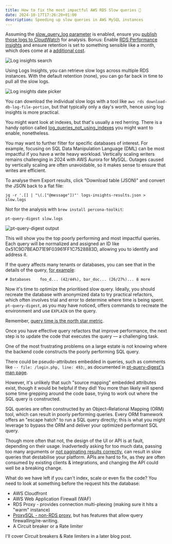 ```yaml
---
title: How to fix the most impactful AWS RDS Slow queries 🐢
date: 2024-10-17T17:26:20+01:00
description: Speeding up slow queries in AWS MySQL instances
---
```


Assuming the [slow_query_log parameter](https://docs.aws.amazon.com/AmazonRDS/latest/UserGuide/USER_LogAccess.MySQL.LogFileSize.html) is enabled, ensure you [publish those logs to CloudWatch](https://docs.aws.amazon.com/AmazonRDS/latest/UserGuide/USER_LogAccess.MySQLDB.PublishtoCloudWatchLogs.html) for analysis. Bonus: Enable [RDS Performance insights](https://aws.amazon.com/rds/performance-insights/) and ensure retention is set to something sensible like a month, which does come at a [additional cost](https://aws.amazon.com/rds/performance-insights/pricing/).

<img src="https://s.natalian.org/2024-10-17/log-filter.png" alt="Log insights search">

Using Logs Insights, you can retrieve slow logs across multiple RDS instances. With the default retention (none), you can go far back in time to pull all the slow logs.

<img src="https://s.natalian.org/2024-10-17/log-insights.png" alt="Log insights date picker">

You can download the individual slow logs with a tool like `aws rds download-db-log-file-portion`, but that typically only a day's worth, hence using log insights is more practical.

You might want look at indexes, but that's usually a red herring. There is a handy option called [log_queries_not_using_indexes](https://docs.aws.amazon.com/AmazonRDS/latest/UserGuide/USER_LogAccess.MySQL.LogFileSize.html) you might want to enable, nonetheless.

You may want to further filter for specific databases of interest. For example, focusing on SQL Data Manipulation Language (DML) can be most impactful if you have a write heavy workload. Vertically scaling writers remains challenging in 2024 with AWS Aurora for MySQL. Outages caused by vertically scaling are often unavoidable, so it makes sense to ensure that writes are efficient.

To analyse them Export results, click "Download table (JSON)" and convert the JSON back to a flat file:

    jq -r '.[] | "\(.["@message"])"' logs-insights-results.json > slow.logs

Not for the analysis with `brew install percona-toolkit`:

    pt-query-digest slow.logs

<img src="https://s.natalian.org/2024-10-18/pt-query-digest.png" alt="pt-query-digest output">

This will show you the top poorly performing and most impactful queries. Each query will be normalized and assigned an ID like 0x51C9D7BEAD71E9F03961FF1C7528883D, allowing you to identify and address it.

If the query affects many tenants or databases, you can see that in the details of the query, [for example](https://forums.percona.com/t/pt-query-digest-databases-tenants/34369):

    # Databases    foo_d... (42/44%), bar_doc... (26/27%)... 8 more

Now it's time to optimize the prioritised slow query. Ideally, you should recreate the database with anonymized data to try practical refactors, which often involves trial and error to determine where time is being spent. `pt-query-digest`, as you may have noticed, offers commands to recreate the environment and use `EXPLAIN` on the query. 

Remember, [query time is the north star metric](/blog/2024/database-performance/).

Once you have effective query refactors that improve performance, the next step is to update the code that executes the query — a challenging task.

One of the most frustrating problems on a large estate is not knowing where the backend code constructs the poorly performing SQL query.

There could be pseudo-attributes embedded in queries, such as comments like `-- file: /login.php, line: 493;`, as documented in [pt-query-digest's man page](https://docs.percona.com/percona-toolkit/pt-query-digest.html).

However, it's unlikely that such "source mapping" embedded attributes exist, though it would be helpful if they did! You more than likely will spend some time grepping around the code base, trying to work out where the SQL query is constructed.

SQL queries are often constructed by an Object–Relational Mapping (ORM) tool, which can result in poorly performing queries. Every ORM framework offers an "escape hatch" to run a SQL query directly; this is what you might leverage to bypass the ORM and deliver your optimized performant SQL query.

Though more often that not, the design of the UI or API is at fault, depending on their usage. Inadvertedly asking for too much data, passing too many arguments or [not paginating results correctly](https://planetscale.com/blog/mysql-pagination), can result in slow queries that destabilise your platform. APIs are hard to fix, as they are often consumed by existing clients & integrations, and changing the API could well be a breaking change.

What do we have left if you can't index, scale or even fix the code? You need to look at something before the request hits the database:

* AWS Cloudfront
* AWS Web Application Firewall (WAF)
* RDS Proxy - provides connection multi-plexing (making sure it hits a "warm" instance)
* [ProxySQL - non-RDS proxy](https://proxysql.com/documentation/query-rewrite/), but has features that allow query firewalling/re-writing.
* A Circuit breaker or a Rate limiter

I'll cover Circuit breakers & Rate limiters in a later blog post. 
